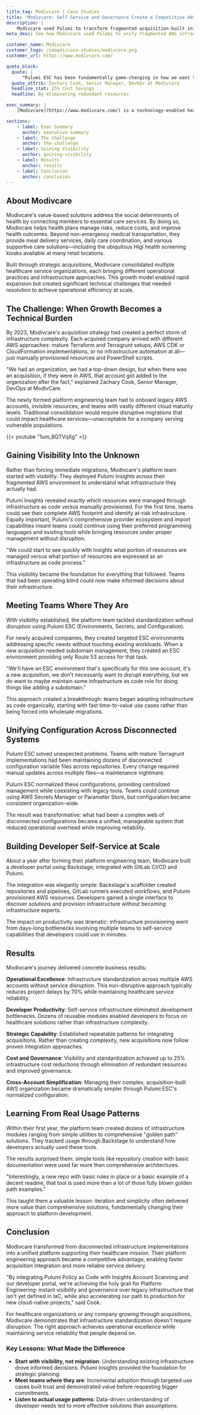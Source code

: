 ```yaml
---
title_tag: Modivcare | Case Studies
title: "Modivcare: Self-Service and Governance Create a Competitive Advantage"
description: |
    Modivcare used Pulumi to transform fragmented acquisition-built infrastructure into a unified platform without service disruption, achieving up to 25% cost reductions and enabling developer self-service.
meta_desc: See how Modivcare used Pulumi to unify fragmented AWS infrastructure across acquisitions, reducing costs by up to 25%.

customer_name: Modivcare
customer_logo: /images/case-studies/modivcare.png
customer_url: https://www.modivcare.com/

quote_block:
  quote: |
      "Pulumi ESC has been fundamentally game-changing in how we want to bring that apart, not just in solving that disconnected set of Terragrunt files, but also in normalizing a lot of those Terragrunt files."
  quote_attrib: Zachary Cook, Senior Manager, DevOps at Modivcare
  headline_stat: 25% Cost Savings
  headline: By eliminating redundant resources

exec_summary: |
    [Modivcare](https://www.modivcare.com/) is a technology-enabled healthcare services company that provides a suite of integrated supportive care solutions for public and private payors and their members. Built through strategic acquisitions, Modivcare consolidated multiple healthcare service organizations, each bringing different operational practices and infrastructure approaches. Using Pulumi Insights, Pulumi ESC, and a developer portal integration, Modivcare transformed from disconnected infrastructure implementations into a unified platform supporting their healthcare mission—all without disrupting critical healthcare services.

sections:
    - label: Exec Summary
      anchor: executive-summary
    - label: The Challenge
      anchor: the-challenge
    - label: Gaining Visibility
      anchor: gaining-visibility
    - label: Results
      anchor: results
    - label: Conclusion
      anchor: conclusion
---
```


## About Modivcare

Modivcare's value-based solutions address the social determinants of health by connecting members to essential care services. By doing so, Modivcare helps health plans manage risks, reduce costs, and improve health outcomes. Beyond non-emergency medical transportation, they provide meal delivery services, daily care coordination, and various supportive care solutions—including the ubiquitous Higi health screening kiosks available at many retail locations.

Built through strategic acquisitions, Modivcare consolidated multiple healthcare service organizations, each bringing different operational practices and infrastructure approaches. This growth model enabled rapid expansion but created significant technical challenges that needed resolution to achieve operational efficiency at scale.

## The Challenge: When Growth Becomes a Technical Burden

By 2023, Modivcare's acquisition strategy had created a perfect storm of infrastructure complexity. Each acquired company arrived with different AWS approaches: mature Terraform and Terragrunt setups, AWS CDK or CloudFormation implementations, or no infrastructure automation at all—just manually provisioned resources and PowerShell scripts.

"We had an organization, we had a top-down design, but when there was an acquisition, if they were in AWS, that account got added to the organization after the fact," explained Zachary Cook, Senior Manager, DevOps at ModivCare.

The newly formed platform engineering team had to onboard legacy AWS accounts, invisible resources, and teams with vastly different cloud maturity levels. Traditional consolidation would require disruptive migrations that could impact healthcare services—unacceptable for a company serving vulnerable populations.

{{< youtube "1um_8QTVqXg" >}}

## Gaining Visibility Into the Unknown

Rather than forcing immediate migrations, Modivcare's platform team started with visibility. They deployed Pulumi Insights across their fragmented AWS environment to understand what infrastructure they actually had.

Pulumi Insights revealed exactly which resources were managed through infrastructure as code versus manually provisioned. For the first time, teams could see their complete AWS footprint and identify at-risk infrastructure. Equally important, Pulumi's comprehensive provider ecosystem and import capabilities meant teams could continue using their preferred programming languages and existing tools while bringing resources under proper management without disruption.

"We could start to see quickly with Insights what portion of resources are managed versus what portion of resources are expressed as an infrastructure as code process."

This visibility became the foundation for everything that followed. Teams that had been operating blind could now make informed decisions about their infrastructure.

## Meeting Teams Where They Are

With visibility established, the platform team tackled standardization without disruption using Pulumi ESC (Environments, Secrets, and Configuration).

For newly acquired companies, they created targeted ESC environments addressing specific needs without touching existing workloads. When a new acquisition needed subdomain management, they created an ESC environment providing only Route 53 access for that task.

"We'll have an ESC environment that's specifically for this one account, it's a new acquisition, we don't necessarily want to disrupt everything, but we do want to maybe maintain some infrastructure as code role for doing things like adding a subdomain."

This approach created a breakthrough: teams began adopting infrastructure as code organically, starting with fast time-to-value use cases rather than being forced into wholesale migrations.

## Unifying Configuration Across Disconnected Systems

Pulumi ESC solved unexpected problems. Teams with mature Terragrunt implementations had been maintaining dozens of disconnected configuration variable files across repositories. Every change required manual updates across multiple files—a maintenance nightmare.

Pulumi ESC normalized these configurations, providing centralized management while coexisting with legacy tools. Teams could continue using AWS Secrets Manager or Parameter Store, but configuration became consistent organization-wide.

The result was transformative: what had been a complex web of disconnected configurations became a unified, manageable system that reduced operational overhead while improving reliability.

## Building Developer Self-Service at Scale

About a year after forming their platform engineering team, Modivcare built a developer portal using Backstage, integrated with GitLab CI/CD and Pulumi.

The integration was elegantly simple: Backstage's scaffolder created repositories and pipelines, GitLab runners executed workflows, and Pulumi provisioned AWS resources. Developers gained a single interface to discover solutions and provision infrastructure without becoming infrastructure experts.

The impact on productivity was dramatic: infrastructure provisioning went from days-long bottlenecks involving multiple teams to self-service capabilities that developers could use in minutes.

## Results

Modivcare's journey delivered concrete business results:

**Operational Excellence**: Infrastructure standardization across multiple AWS accounts without service disruption. This non-disruptive approach typically reduces project delays by 70% while maintaining healthcare service reliability.

**Developer Productivity**: Self-service infrastructure eliminated development bottlenecks. Dozens of reusable modules enabled developers to focus on healthcare solutions rather than infrastructure complexity.

**Strategic Capability**: Established repeatable patterns for integrating acquisitions. Rather than creating complexity, new acquisitions now follow proven integration approaches.

**Cost and Governance**: Visibility and standardization achieved up to 25% infrastructure cost reductions through elimination of redundant resources and improved governance.

**Cross-Account Simplification**: Managing their complex, acquisition-built AWS organization became dramatically simpler through Pulumi ESC's normalized configuration.

## Learning From Real Usage Patterns

Within their first year, the platform team created dozens of infrastructure modules ranging from simple utilities to comprehensive "golden path" solutions. They tracked usage through Backstage to understand how developers actually used these tools.

The results surprised them: simple tools like repository creation with basic documentation were used far more than comprehensive architectures.

"Interestingly, a new repo with basic rules in place or a basic example of a decent readme, that tool is used more than a lot of those fully blown golden path examples."

This taught them a valuable lesson: iteration and simplicity often delivered more value than comprehensive solutions, fundamentally changing their approach to platform development.

## Conclusion

Modivcare transformed from disconnected infrastructure implementations into a unified platform supporting their healthcare mission. Their platform engineering approach became a competitive advantage, enabling faster acquisition integration and more reliable service delivery.

"By integrating Pulumi Policy as Code with Insights Account Scanning and our developer portal, we're achieving the holy grail for Platform Engineering: instant visibility and governance over legacy infrastructure that isn't yet defined in IaC, while also accelerating our path to production for new cloud-native projects," said Cook.

For healthcare organizations or any company growing through acquisitions, Modivcare demonstrates that infrastructure standardization doesn't require disruption. The right approach achieves operational excellence while maintaining service reliability that people depend on.

### Key Lessons: What Made the Difference

- **Start with visibility, not migration**: Understanding existing infrastructure drove informed decisions. Pulumi Insights provided the foundation for strategic planning.
- **Meet teams where they are**: Incremental adoption through targeted use cases built trust and demonstrated value before requesting bigger commitments.
- **Listen to actual usage patterns**: Data-driven understanding of developer needs led to more effective solutions than assumptions.
